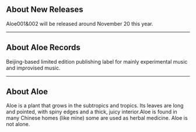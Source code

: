 ## About New Releases

Aloe001&002 will be released around November 20 this year.

- - -

## About Aloe Records

Beijing-based limited edition publishing label for mainly experimental music and improvised music.

- - -

## About Aloe

Aloe is a plant that grows in the subtropics and tropics. Its leaves are long and pointed, with spiny edges and a thick, juicy interior.Aloe is found in many Chinese homes (like mine) some are used as herbal medicine. Aloe is not alone.